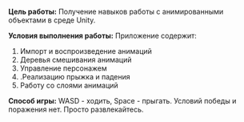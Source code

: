 **Цель работы:** Получение навыков работы с анимированными объектами в среде Unity.

**Условия выполнения работы:**
Приложение содержит:
1. Импорт и воспроизведение анимаций
2. Деревья смешивания анимаций
3. Управление персонажем
4. .Реализацию прыжка и падения
5. Работу со слоями анимаций

**Способ игры:** WASD - ходить, Space - прыгать. Условий победы и поражения нет. Просто развлекайтесь.

